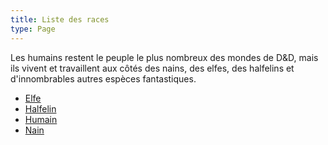 ```yaml
---
title: Liste des races
type: Page
---
```



Les humains restent le peuple le plus nombreux des mondes de D&D, mais ils vivent et travaillent aux côtés des nains, des elfes, des halfelins et d'innombrables autres espèces fantastiques.

- [Elfe](01%20-%20Race/Elfe)
- [Halfelin](01%20-%20Race/Halfelin)
- [Humain](01%20-%20Race/Humain)
- [Nain](01%20-%20Race/Nain)


